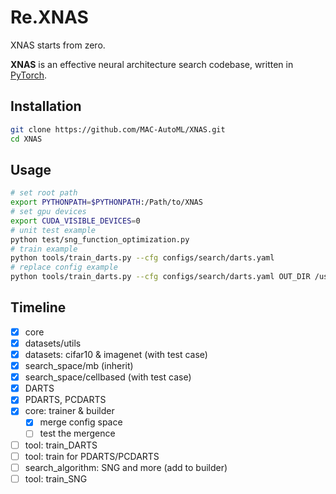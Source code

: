 # Re.XNAS

XNAS starts from zero.

**XNAS** is an effective neural architecture search codebase, written in [PyTorch](https://pytorch.org/).

## Installation

```bash
git clone https://github.com/MAC-AutoML/XNAS.git
cd XNAS
```

## Usage

```bash
# set root path
export PYTHONPATH=$PYTHONPATH:/Path/to/XNAS
# set gpu devices
export CUDA_VISIBLE_DEVICES=0
# unit test example
python test/sng_function_optimization.py
# train example
python tools/train_darts.py --cfg configs/search/darts.yaml
# replace config example
python tools/train_darts.py --cfg configs/search/darts.yaml OUT_DIR /username/project/XNAS/experiment/darts/test1
```

## Timeline

- [x] core
- [x] datasets/utils
- [x] datasets: cifar10 & imagenet (with test case)
- [x] search_space/mb (inherit)
- [x] search_space/cellbased (with test case)
- [x] DARTS
- [x] PDARTS, PCDARTS
- [x] core: trainer & builder
    - [x] merge config space
    - [ ] test the mergence
- [ ] tool: train_DARTS
- [ ] tool: train for PDARTS/PCDARTS
- [ ] search_algorithm: SNG and more (add to builder)
- [ ] tool: train_SNG
